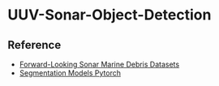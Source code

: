 # UUV-Sonar-Object-Detection

## Reference
* [Forward-Looking Sonar Marine Debris Datasets](https://github.com/mvaldenegro/marine-debris-fls-datasets)
* [Segmentation Models Pytorch](https://github.com/qubvel/segmentation_models.pytorch)
